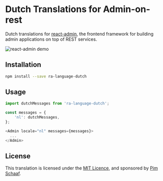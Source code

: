 # Dutch Translations for Admin-on-rest

Dutch translations for [react-admin](https://github.com/marmelab/react-admin), the frontend framework for building admin applications on top of REST services.

![react-admin demo](https://camo.githubusercontent.com/8f45adbef8ce38b97bbf6e5492da0685d4d273d4/68747470733a2f2f6d61726d656c61622e636f6d2f72656163742d61646d696e2f696d672f72656163742d61646d696e2d64656d6f2d7374696c6c2e706e67)

## Installation

```sh
npm install --save ra-language-dutch
```

## Usage

```js
import dutchMessages from 'ra-language-dutch';

const messages = {
    'nl': dutchMessages,
};

<Admin locale="nl" messages={messages}>
  ...
</Admin>
```

## License

This translation is licensed under the [MIT Licence](LICENSE), and sponsored by [Pim Schaaf](https://open-roads.nl).
